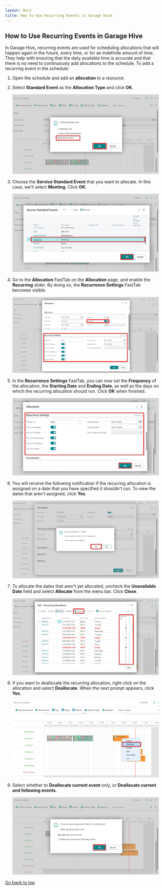 ```yaml
---
layout: docs
title: How to Use Recurring Events in Garage Hive
---
```


<a name="top"></a>

## How to Use Recurring Events in Garage Hive
In Garage Hive, recurring events are used for scheduling allocations that will happen again in the future, every time, or for an indefinite amount of time. They help with ensuring that the daily available time is accurate and that there is no need to continuously add allocations to the schedule. To add a recurring event in the schedule:

1. Open the schedule and add an **allocation** to a resource.
2. Select **Standard Event** as the **Allocation Type** and click **OK**.

   ![](media/garagehive-recurring-events1.png)

3. Choose the **Service Standard Event** that you want to allocate. In this case, we'll select **Meeting**. Click **OK**.

   ![](media/garagehive-recurring-events2.png)

4. Go to the **Allocation** FastTab on the **Allocation** page, and enable the **Recurring** slider. By doing so, the **Recurrence Settings** FastTab becomes visible.

   ![](media/garagehive-recurring-events3.png)

5. In the **Recurrence Settings** FastTab, you can now set the **Frequency** of the allocation, the **Starting Date** and **Ending Date**, as well as the days on which the recurring allocation should run. Click **OK** when finished.

   ![](media/garagehive-recurring-events4.png)

6. You will receive the following notification if the recurring allocation is assigned on a date that you have specified it shouldn't run. To view the dates that aren't assigned, click **Yes**.

   ![](media/garagehive-recurring-events5.png)

7. To allocate the dates that aren't yet allocated, uncheck the **Unavailable Date** field and select **Allocate** from the menu bar. Click **Close**.

   ![](media/garagehive-recurring-events6.png)

8. If you want to deallocate the recurring allocation, right click on the allocation and select **Deallocate**. When the next prompt appears, click **Yes**.

   ![](media/garagehive-recurring-events8.png)

9. Select whether to **Deallocate current event** only, or **Deallocate current and following events**.

   ![](media/garagehive-recurring-events9.png)


[Go back to top](#top)
